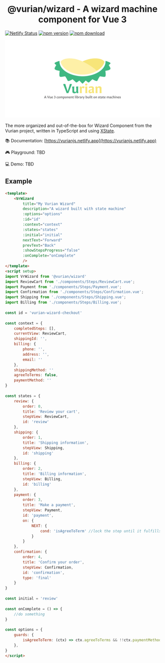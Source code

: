 <h1 align="center">@vurian/wizard - A wizard machine component for Vue 3</h1>

<!-- badge -->
[![Netlify Status](https://api.netlify.com/api/v1/badges/86174d7f-1c39-41e4-879a-8c28809b854d/deploy-status)](https://app.netlify.com/sites/vurianjs/deploys)
[![npm version](https://img.shields.io/npm/v/@vurian/wizard.svg)](https://www.npmjs.com/package/@vurian/wizard)
[![npm download](https://img.shields.io/npm/dt/@vurian/wizard.svg)](https://www.npmjs.com/package/@vurian/wizard)
<!-- endbadge -->

![Vurian logo](./docs/static/preview.png)

The more organized and out-of-the-box for Wizard Component from the Vurian project, written in TypeScript and using [XState](https://xstate.js.org).

📚 Documentation: [https://vurianjs.netlify.app](https://vurianjs.netlify.app)

🎮 Playground: TBD

💻 Demo: TBD

## Example

```html
<template>
    <VrWizard 
        title="My Vurian Wizard"
        description="A wizard built with state machine"
        :options="options" 
        :id="id" 
        :context="context" 
        :states="states" 
        :initial="initial"
        nextText="Forward"
        prevText="Back"
        :showStepsProgress="false"
        :onComplete="onComplete"
        />
</template>
<script setup>
import VrWizard from '@vurian/wizard'
import ReviewCart from './components/Steps/ReviewCart.vue';
import Payment from './components/Steps/Payment.vue';
import Confirmation from './components/Steps/Confirmation.vue';
import Shipping from './components/Steps/Shipping.vue';
import Billing from './components/Steps/Billing.vue';

const id = 'vurian-wizard-checkout'

const context = {
    completedSteps: [],
    currentView: ReviewCart,
    shippingId: '',
    billing: {
        phone: '',
        address: '',
        email: ''
    },
    shippingMethod: ''
    agreeToTerms: false,
    paymentMethod: ''
}

const states = {
    review: {
        order: 0,
        title: 'Review your cart',
        stepView: ReviewCart,
        id: 'review'
    },
    shipping: {
        order: 1,
        title: 'Shipping information',
        stepView: Shipping,
        id: 'shipping'
    },
    billing: {
        order: 2,
        title: 'Billing information',
        stepView: Billing,
        id: 'billing'
    },
    payment: {
        order: 3,
        title: 'Make a payment',
        stepView: Payment,
        id: 'payment',
        on: {
            NEXT: {
                cond: 'isAgreeToTerm' //lock the step until it fulfills condition
            }
        }
    },
    confirmation: {
        order: 4,
        title: 'Confirm your order',
        stepView: Confirmation,
        id: 'confirmation',
        type: 'final'
    }
}

const initial = 'review'

const onComplete = () => {
    //do something
}

const options = {
    guards: {
        isAgreeToTerm: (ctx) => ctx.agreeToTerms && !!ctx.paymentMethod,
    },
}
</script>
```

